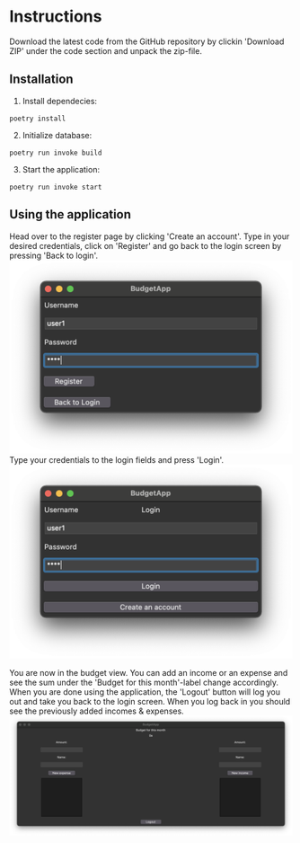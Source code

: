 # Instructions

Download the latest code from the GitHub repository by clickin 'Download ZIP' under the code section and unpack the zip-file.

## Installation

1. Install dependecies:

```
poetry install
```

2. Initialize database:

```
poetry run invoke build
```

3. Start the application:

```
poetry run invoke start
```

## Using the application

Head over to the register page by clicking 'Create an account'.
Type in your desired credentials, click on 'Register' and go back to the login screen by pressing 'Back to login'.
![Register](images/RegisterView.png)
Type your credentials to the login fields and press 'Login'.
![Login](images/LoginView.png)

You are now in the budget view. You can add an income or an expense and see the sum under the 'Budget for this month'-label change accordingly. When you are done using the application, the 'Logout' button will log you out and take you back to the login screen. When you log back in you should see the previously added incomes & expenses.
![Budget](images/BudgetView.png)
